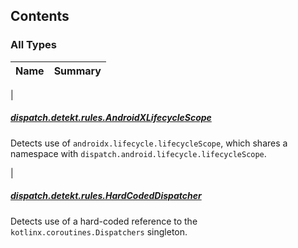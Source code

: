 

## Contents

### All Types

| Name | Summary |
|---|---|
|

##### [dispatch.detekt.rules.AndroidXLifecycleScope](../dispatch.detekt.rules/-android-x-lifecycle-scope/index.md)

Detects use of `androidx.lifecycle.lifecycleScope`,
which shares a namespace with `dispatch.android.lifecycle.lifecycleScope`.


|

##### [dispatch.detekt.rules.HardCodedDispatcher](../dispatch.detekt.rules/-hard-coded-dispatcher/index.md)

Detects use of a hard-coded reference to the `kotlinx.coroutines.Dispatchers` singleton.


